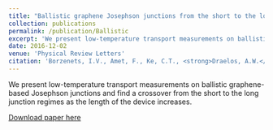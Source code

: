 ```yaml
---
title: "Ballistic graphene Josephson junctions from the short to the long junction regimes"
collection: publications
permalink: /publication/Ballistic
excerpt: 'We present low-temperature transport measurements on ballistic graphene-based Josephson junctions and find a crossover from the short to the long junction regimes as the length of the device increases.'
date: 2016-12-02
venue: 'Physical Review Letters'
citation: 'Borzenets, I.V., Amet, F., Ke, C.T., <strong>Draelos, A.W.</strong>, Wei, M.T., Seredinski, A., Watanabe, K., Taniguchi, T., Bomze, Y., Yamamoto, M., Tarucha, S., and Finkelstein, G. (2016). "Ballistic graphene Josephson junctions from the short to the long junction regimes." Phys. Rev. Lett. 117(23), p. 237002.'
---
```

We present low-temperature transport measurements on ballistic graphene-based Josephson junctions and find a crossover from the short to the long junction regimes as the length of the device increases.

[Download paper here](https://journals.aps.org/prl/abstract/10.1103/PhysRevLett.117.237002)

